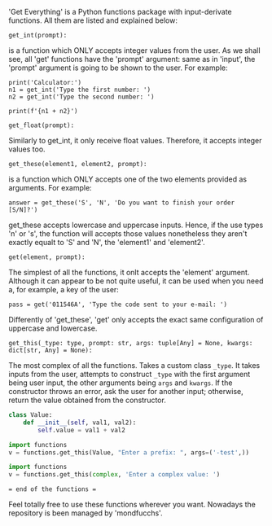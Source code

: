 'Get Everything' is a Python functions package with input-derivate functions. All them are listed and explained below:

```get_int(prompt):```

is a function which ONLY accepts integer values from the user. As we shall see, all 'get' functions have the 'prompt' argument: same as in 'input', the 'prompt' argument is going to be shown to the user. For example:

    print('Calculator:')
    n1 = get_int('Type the first number: ')
    n2 = get_int('Type the second number: ')

    print(f'{n1 + n2}')

```get_float(prompt):```

Similarly to get_int, it only receive float values. Therefore, it accepts integer values too.

```get_these(element1, element2, prompt):```

is a function which ONLY accepts one of the two elements provided as arguments. For example:

    answer = get_these('S', 'N', 'Do you want to finish your order [S/N]?')

get_these accepts lowercase and uppercase inputs.
Hence, if the use types 'n' or 's', the function will accepts those values nonetheless they aren't exactly equalt to 'S' and 'N', the 'element1' and 'element2'.

```get(element, prompt):```

The simplest of all the functions, it onlt accepts the 'element' argument.
Although it can appear to be not quite useful, it can be used when you need a, for example, a key of the user:

    pass = get('011546A', 'Type the code sent to your e-mail: ')

Differently of 'get_these', 'get' only accepts the exact same configuration of uppercase and lowercase.

```get_this(_type: type, prompt: str, args: tuple[Any] = None, kwargs: dict[str, Any] = None):```

The most complex of all the functions. Takes a custom class `_type`. It takes inputs from the user, attempts to construct `_type` with the first argument being user input, the other arguments being `args` and `kwargs`. If the constructor throws an error, ask the user for another input; otherwise, return the value obtained from the constructor.
```python
class Value:
    def __init__(self, val1, val2):
        self.value = val1 + val2

import functions
v = functions.get_this(Value, "Enter a prefix: ", args=('-test',))
```
```python
import functions
v = functions.get_this(complex, 'Enter a complex value: ')
```

    = end of the functions =

Feel totally free to use these functions wherever you want.
Nowadays the repository is been managed by 'mondfucchs'.